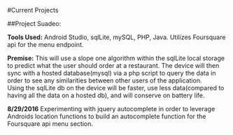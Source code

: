 #Current Projects

##Project Suadeo:

**Tools Used:**
Android Studio, sqlLite, mySQL, PHP, Java.  Utilizes Foursquare api for the menu endpoint.  

**Premise:**
This will use a slope one algorithm within the sqlLite local storage to predict what the user should order at a restaurant.  The device will then sync with a hosted database(mysql) via a php script to query the data in order to see any similarities between other users of the application.  
Using the sqlLite db on the device will be faster, use less data(compared to having all the data on a hosted db), and will conserve on battery life.  

**8/29/2016**
Experimenting with jquery autocomplete in order to leverage Androids location functions to build an autocomplete function for the Foursquare api menu section.  
